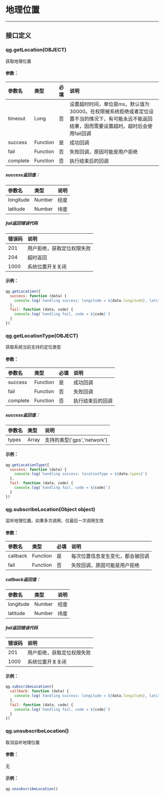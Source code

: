 # 地理位置

---

## 接口定义

### qg.getLocation\(OBJECT\)

获取地理位置

#### 参数：

| 参数名 | 类型 | 必填 | 说明 |
| :--- | :--- | :--- | :--- |
| timeout | Long | 否 | 设置超时时间，单位是ms，默认值为30000。在权限被系统拒绝或者定位设置不当的情况下，有可能永远不能返回结果，因而需要设置超时。超时后会使用fail回调 |
| success | Function | 是 | 成功回调 |
| fail | Function | 否 | 失败回调，原因可能是用户拒绝 |
| complete | Function | 否 | 执行结束后的回调 |

##### success返回值：

| 参数名 | 类型 | 说明 |
| :--- | :--- | :--- |
| longitude | Number | 经度 |
| latitude | Number | 纬度 |

##### fail返回错误代码

| 错误码 | 说明 |
| :--- | :--- |
| 201 | 用户拒绝，获取定位权限失败 |
| 204 | 超时返回 |
| 1000 | 系统位置开关关闭 |

#### 示例：

```js
qg.getLocation({
  success: function (data) {
    console.log(`handling success: longitude = ${data.longitude}, latitude = ${data.latitude}`)
  },
  fail: function (data, code) {
    console.log(`handling fail, code = ${code}`)
  }
})
```

### qg.getLocationType\(OBJECT\)

获取系统当前支持的定位类型

#### 参数：

| 参数名 | 类型 | 必填 | 说明 |
| :--- | :--- | :--- | :--- |
| success | Function | 是 | 成功回调 |
| fail | Function | 否 | 失败回调 |
| complete | Function | 否 | 执行结束后的回调 |

##### success返回值：

| 参数名 | 类型 | 说明 |
| :--- | :--- | :--- |
| types | Array | 支持的类型\['gps','network'\] |

#### 示例：

```js
qg.getLocationType({
  success: function (data) {
    console.log(`handling success: locationType = ${data.types}`)
  },
  fail: function (data, code) {
    console.log(`handling fail, code = ${code}`)
  }
})
```

### qg.subscribeLocation\(Object object\)

监听地理位置。如果多次调用，仅最后一次调用生效

#### 参数：

| 参数名 | 类型 | 必填 | 说明 |
| :--- | :--- | :--- | :--- |
| callback | Function | 是 | 每次位置信息发生变化，都会被回调 |
| fail | Function | 否 | 失败回调，原因可能是用户拒绝 |

##### callback返回值：

| 参数名 | 类型 | 说明 |
| :--- | :--- | :--- |
| longitude | Number | 经度 |
| latitude | Number | 纬度 |

##### fail返回错误代码

| 错误码 | 说明 |
| :--- | :--- |
| 201 | 用户拒绝，获取定位权限失败 |
| 1000 | 系统位置开关关闭 |

#### 示例：

```js
qg.subscribeLocation({
  callback: function (data) {
    console.log(`handling success: longitude = ${data.longitude}, latitude = ${data.latitude}`)
  },
  fail: function (data, code) {
    console.log(`handling fail, code = ${code}`)
  }
})
```

### qg.unsubscribeLocation\(\)

取消监听地理位置

#### 参数：

无

#### 示例：

```js
qg.unsubscribeLocation()
```



